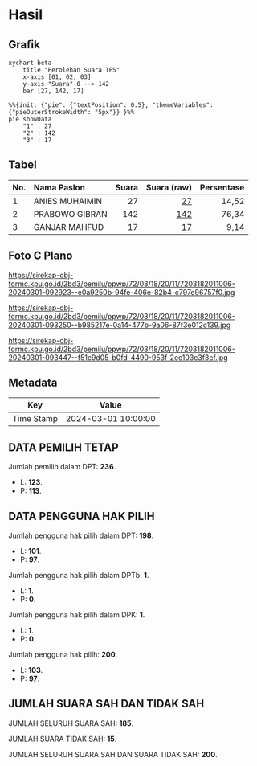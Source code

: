 # Hasil

## Grafik

```mermaid
xychart-beta
    title "Perolehan Suara TPS"
    x-axis [01, 02, 03]
    y-axis "Suara" 0 --> 142
    bar [27, 142, 17]
```

```mermaid
%%{init: {"pie": {"textPosition": 0.5}, "themeVariables": {"pieOuterStrokeWidth": "5px"}} }%%
pie showData
    "1" : 27
    "2" : 142
    "3" : 17
```

## Tabel

| No. | Nama Paslon    | Suara | Suara (raw) | Persentase |
|:--- |:-------------- | -----:| -----------:| ----------:|
| 1   | ANIES MUHAIMIN | 27    | [27][p-1]   | 14,52      |
| 2   | PRABOWO GIBRAN | 142   | [142][p-2]  | 76,34      |
| 3   | GANJAR MAHFUD  | 17    | [17][p-3]   | 9,14       |


[p-1]: https://github.com/gigit-pemilu/pemilu-2024-72-sulawesi-tengah/blob/main/pilpres/hitung-suara/sub/72-sulawesi-tengah/sub/03-donggala/sub/18-banawa-selatan/sub/2011-tosale/sub/006-tps/sub/paslon-1.txt
[p-2]: https://github.com/gigit-pemilu/pemilu-2024-72-sulawesi-tengah/blob/main/pilpres/hitung-suara/sub/72-sulawesi-tengah/sub/03-donggala/sub/18-banawa-selatan/sub/2011-tosale/sub/006-tps/sub/paslon-2.txt
[p-3]: https://github.com/gigit-pemilu/pemilu-2024-72-sulawesi-tengah/blob/main/pilpres/hitung-suara/sub/72-sulawesi-tengah/sub/03-donggala/sub/18-banawa-selatan/sub/2011-tosale/sub/006-tps/sub/paslon-3.txt

## Foto C Plano

https://sirekap-obj-formc.kpu.go.id/2bd3/pemilu/ppwp/72/03/18/20/11/7203182011006-20240301-092923--e0a9250b-94fe-406e-82b4-c797e96757f0.jpg

https://sirekap-obj-formc.kpu.go.id/2bd3/pemilu/ppwp/72/03/18/20/11/7203182011006-20240301-093250--b985217e-0a14-477b-9a06-87f3e012c139.jpg

https://sirekap-obj-formc.kpu.go.id/2bd3/pemilu/ppwp/72/03/18/20/11/7203182011006-20240301-093447--f51c9d05-b0fd-4490-953f-2ec103c3f3ef.jpg


## Metadata

| Key        | Value               |
| ---------- | ------------------- |
| Time Stamp | 2024-03-01 10:00:00 |


## DATA PEMILIH TETAP

Jumlah pemilih dalam DPT: **236**.
 * L: **123**.
 * P: **113**.

## DATA PENGGUNA HAK PILIH

Jumlah pengguna hak pilih dalam DPT: **198**.
 * L: **101**.
 * P: **97**.

Jumlah pengguna hak pilih dalam DPTb: **1**.
 * L: **1**.
 * P: **0**.

Jumlah pengguna hak pilih dalam DPK: **1**.
 * L: **1**.
 * P: **0**.

Jumlah pengguna hak pilih: **200**.
 * L: **103**.
 * P: **97**.

## JUMLAH SUARA SAH DAN TIDAK SAH

JUMLAH SELURUH SUARA SAH: **185**.

JUMLAH SUARA TIDAK SAH: **15**.

JUMLAH SELURUH SUARA SAH DAN SUARA TIDAK SAH: **200**.


